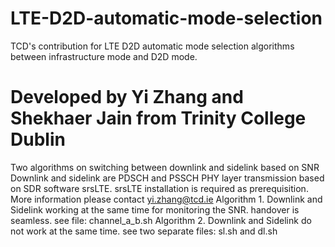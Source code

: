 # LTE-D2D-automatic-mode-selection
TCD's contribution for LTE D2D automatic mode selection algorithms between infrastructure mode and D2D mode.
# Developed by Yi Zhang and Shekhaer Jain from Trinity College Dublin

Two algorithms on switching between downlink and sidelink based on SNR
Downlink and sidelink are PDSCH and PSSCH PHY layer transmission based on SDR software srsLTE.
srsLTE installation is required as prerequisition.
More information please contact yi.zhang@tcd.ie
Algorithm 1. Downlink and Sidelink working at the same time for monitoring the SNR. handover is seamless.
see file:
channel_a_b.sh
Algorithm 2. Downlink and Sidelink do not work at the same time.
see two separate files:
sl.sh and dl.sh
